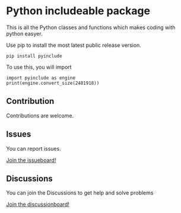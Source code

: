 # Python includeable package

This is all the Python classes and functions which makes coding with python easyer.

Use pip to install the most latest public release version.
```
pip install pyinclude
```

To use this, you will import
```
import pyinclude as engine
print(engine.convert_size(2481918))
```

## Contribution

Contributions are welcome.

## Issues

You can report issues.

[Join the issueboard!](https://github.com/harrymkt/pyinclude/issues)

## Discussions

You can join the Discussions to get help and solve problems

[Join the discussionboard!](https://github.com/harrymkt/pyinclude/discussions)